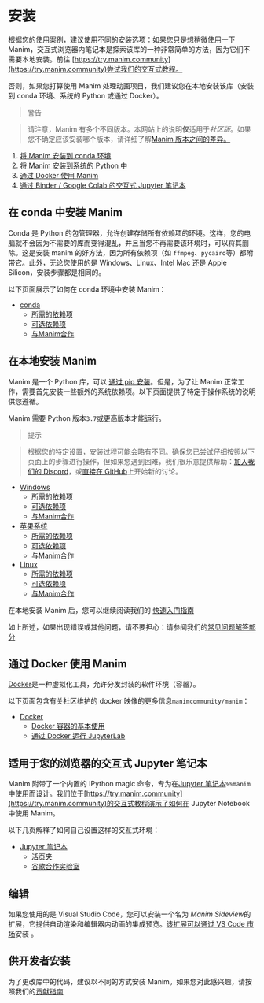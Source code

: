 # 安装

根据您的使用案例，建议使用不同的安装选项：如果您只是想稍微使用一下 Manim，交互式浏览器内笔记本是探索该库的一种非常简单的方法，因为它们不需要本地安装。前往 [https://try.manim.community](https://try.manim.community)尝试我们的交互式教程。

否则，如果您打算使用 Manim 处理动画项目，我们建议您在本地安装该库（安装到 conda 环境、系统的 Python 或通过 Docker）。

> 警告

> 请注意，Manim 有多个不同版本。本网站上的说明**仅**适用于*社区版*。如果您不确定应该安装哪个版本，请详细了解[Manim 版本之间的差异。](./tutorials_guides/faqs/installation.md)

1.  [将 Manim 安装到 conda 环境]()
2.  [将 Manim 安装到系统的 Python 中]()
3.  [通过 Docker 使用 Manim]()
4.  [通过 Binder / Google Colab 的交互式 Jupyter 笔记本]()

## 在 conda 中安装 Manim

Conda 是 Python 的包管理器，允许创建存储所有依赖项的环境。这样，您的电脑就不会因为不需要的库而变得混乱，并且当您不再需要该环境时，可以将其删除。这是安装 manim 的好方法，因为所有依赖项（如 `ffmpeg`、`pycairo`等）都附带它。此外，无论您使用的是 Windows、Linux、Intel Mac 还是 Apple Silicon，安装步骤都是相同的。

以下页面展示了如何在 conda 环境中安装 Manim：

- [conda]()
  - [所需的依赖项]()
  - [可选依赖项]()
  - [与Manim合作]()

## 在本地安装 Manim

Manim 是一个 Python 库，可以 [通过 pip 安装](https://pypi.org/project/manim/)。但是，为了让 Manim 正常工作，需要首先安装一些额外的系统依赖项。以下页面提供了特定于操作系统的说明供您遵循。

Manim 需要 Python 版本`3.7`或更高版本才能运行。

> 提示

> 根据您的特定设置，安装过程可能会略有不同。确保您已尝试仔细按照以下页面上的步骤进行操作，但如果您遇到困难，我们很乐意提供帮助：[加入我们的 Discord]()，或[直接在 GitHub](https://github.com/ManimCommunity/manim/discussions)上开始新的讨论。

- [Windows]()
  - [所需的依赖项]()
  - [可选依赖项]()
  - [与Manim合作]()
- [苹果系统]()
  - [所需的依赖项]()
  - [可选依赖项]()
  - [与Manim合作]()
- [Linux]()
  - [所需的依赖项]()
  - [可选依赖项]()
  - [与Manim合作]()

在本地安装 Manim 后，您可以继续阅读我们的 [快速入门指南]()

如上所述，如果出现错误或其他问题，请不要担心：请参阅我们的[常见问题解答部分]()

## 通过 Docker 使用 Manim

[Docker](https://www.docker.com)是一种虚拟化工具，允许分发封装的软件环境（容器）。

以下页面包含有关社区维护的 docker 映像的更多信息`manimcommunity/manim`：

- [Docker]()
  - [Docker 容器的基本使用]()
  - [通过 Docker 运行 JupyterLab]()

## 适用于您的浏览器的交互式 Jupyter 笔记本

Manim 附带了一个内置的 IPython magic 命令，专为在[Jupyter 笔记本](https://jupyter.org)`%%manim`中使用而设计。我们位于[https://try.manim.community](https://try.manim.community)的交互式教程演示了如何在 Jupyter Notebook 中使用 Manim。

以下几页解释了如何自己设置这样的交互式环境：

- [Jupyter 笔记本]()
  - [活页夹]()
  - [谷歌合作实验室]()

## 编辑

如果您使用的是 Visual Studio Code，您可以安装一个名为 *Manim Sideview*的扩展，它提供自动渲染和编辑器内动画的集成预览。[该扩展可以通过 VS Code 市场](https://marketplace.visualstudio.com/items?itemName=Rickaym.manim-sideview)安装 。

## 供开发者安装

为了更改库中的代码，建议以不同的方式安装 Manim。如果您对此感兴趣，请按照我们的[贡献指南]()
